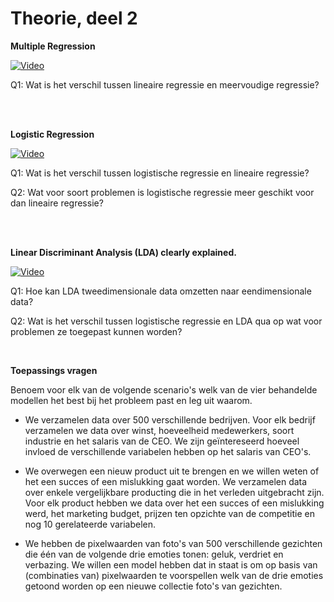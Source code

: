 # Theorie, deel 2
**Multiple Regression**

[![Video](http://img.youtube.com/vi/zITIFTsivN8/0.jpg)](http://www.youtube.com/watch?v=zITIFTsivN8&list=PL1Jt9Mfqf6egxIC99vcbWeDWTvOVq-7Mf&index=4 "What is a (mathematical) model?")

Q1: Wat is het verschil tussen lineaire regressie en meervoudige regressie?

<br>
<br>

**Logistic Regression**

[![Video](http://img.youtube.com/vi/yIYKR4sgzI8/0.jpg)](http://www.youtube.com/watch?v=yIYKR4sgzI8&list=PL1Jt9Mfqf6egxIC99vcbWeDWTvOVq-7Mf&index=5 "What is a (mathematical) model?")

Q1: Wat is het verschil tussen logistische regressie en lineaire regressie?

Q2: Wat voor soort problemen is logistische regressie meer geschikt voor dan lineaire regressie?

<br>
<br>

**Linear Discriminant Analysis (LDA) clearly explained.**

[![Video](http://img.youtube.com/vi/azXCzI57Yfc/0.jpg)](http://www.youtube.com/watch?v=azXCzI57Yfc&list=PL1Jt9Mfqf6egxIC99vcbWeDWTvOVq-7Mf&index=6 "What is a (mathematical) model?")

Q1: Hoe kan LDA tweedimensionale data omzetten naar eendimensionale data?

Q2: Wat is het verschil tussen logistische regressie en LDA qua op wat voor problemen ze toegepast kunnen worden?

<br>

**Toepassings vragen** 

Benoem voor elk van de volgende scenario's welk van de vier behandelde modellen het best bij het probleem past en leg uit waarom.

- We verzamelen data over 500 verschillende bedrijven. Voor elk bedrijf verzamelen we data over winst, hoeveelheid medewerkers, soort industrie en het salaris van de CEO. We zijn geïntereseerd hoeveel invloed de verschillende variabelen hebben op het salaris van CEO's.

- We overwegen een nieuw product uit te brengen en we willen weten of het een succes of een mislukking gaat worden. We verzamelen data over enkele vergelijkbare producting die in het verleden uitgebracht zijn. Voor elk product hebben we data over het een succes of een mislukking werd, het marketing budget, prijzen ten opzichte van de competitie en nog 10 gerelateerde variabelen.

- We hebben de pixelwaarden van foto's van 500 verschillende gezichten die één van de volgende drie emoties tonen: geluk, verdriet en verbazing. We willen een model hebben dat in staat is om op basis van (combinaties van) pixelwaarden te voorspellen welk van de drie emoties getoond worden op een nieuwe collectie foto's van gezichten.